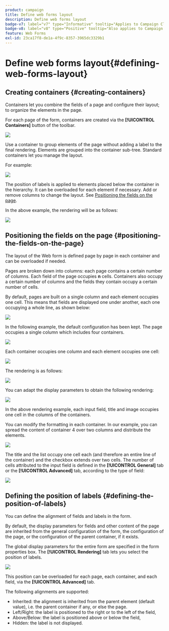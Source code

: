 ```yaml
---
product: campaign
title: Define web forms layout
description: Define web forms layout
badge-v7: label="v7" type="Informative" tooltip="Applies to Campaign Classic v7"
badge-v8: label="v8" type="Positive" tooltip="Also applies to Campaign v8"
feature: Web Forms
exl-id: 23ca17f8-de1a-4f9c-8357-3965dc3329b1
---
```

# Define web forms layout{#defining-web-forms-layout}

 

## Creating containers {#creating-containers}

Containers let you combine the fields of a page and configure their layout; to organize the elements in the page.

For each page of the form, containers are created via the **[!UICONTROL Containers]** button of the toolbar.

![](assets/s_ncs_admin_survey_containers_add.png)

Use a container to group elements of the page without adding a label to the final rendering. Elements are grouped into the container sub-tree. Standard containers let you manage the layout.

For example:

![](assets/s_ncs_admin_survey_containers_std_arbo.png)

The position of labels is applied to elements placed below the container in the hierarchy. It can be overloaded for each element if necessary. Add or remove columns to change the layout. See [Positioning the fields on the page](#positioning-the-fields-on-the-page).

In the above example, the rendering will be as follows:

![](assets/s_ncs_admin_survey_containers_std_ex.png)

## Positioning the fields on the page {#positioning-the-fields-on-the-page}

The layout of the Web form is defined page by page in each container and can be overloaded if needed.

Pages are broken down into columns: each page contains a certain number of columns. Each field of the page occupies **n** cells. Containers also occupy a certain number of columns and the fields they contain occupy a certain number of cells.

By default, pages are built on a single column and each element occupies one cell. This means that fields are displayed one under another, each one occupying a whole line, as shown below:

![](assets/s_ncs_admin_survey_container_ex.png)

In the following example, the default configuration has been kept. The page occupies a single column which includes four containers. 

![](assets/s_ncs_admin_survey_container_ex0.png)

Each container occupies one column and each element occupies one cell:

![](assets/s_ncs_admin_survey_container_ex0a.png)

The rendering is as follows:

![](assets/s_ncs_admin_survey_container_ex0_rend.png)

You can adapt the display parameters to obtain the following rendering:

![](assets/s_ncs_admin_survey_container_ex1_rend.png)

In the above rendering example, each input field, title and image occupies one cell in the columns of the containers.

You can modify the formatting in each container. In our example, you can spread the content of container 4 over two columns and distribute the elements.

![](assets/s_ncs_admin_survey_container_ex2_rend.png)

The title and the list occupy one cell each (and therefore an entire line of the container) and the checkbox extends over two cells. The number of cells attributed to the input field is defined in the **[!UICONTROL General]** tab or the **[!UICONTROL Advanced]** tab, according to the type of field:

![](assets/s_ncs_admin_survey_container_ex2.png)

## Defining the position of labels {#defining-the-position-of-labels}

You can define the alignment of fields and labels in the form.

By default, the display parameters for fields and other content of the page are inherited from the general configuration of the form, the configuration of the page, or the configuration of the parent container, if it exists.

The global display parameters for the entire form are specified in the form properties box. The **[!UICONTROL Rendering]** tab lets you select the position of labels. 

![](assets/s_ncs_admin_survey_label_position.png)

This position can be overloaded for each page, each container, and each field, via the **[!UICONTROL Advanced]** tab.

The following alignments are supported:

* Inherited: the alignment is inherited from the parent element (default value), i.e. the parent container if any, or else the page.
* Left/Right: the label is positioned to the right or to the left of the field,
* Above/Below: the label is positioned above or below the field,
* Hidden: the label is not displayed.
